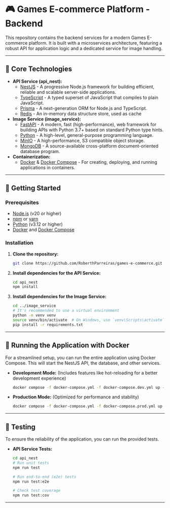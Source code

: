 # 🎮 Games E-commerce Platform - Backend

This repository contains the backend services for a modern Games E-commerce platform. It is built with a microservices architecture, featuring a robust API for application logic and a dedicated service for image handling.

---

## 🚀 Core Technologies

* **API Service (api_nest):**
    * [NestJS](https://nestjs.com/) - A progressive Node.js framework for building efficient, reliable and scalable server-side applications.
    * [TypeScript](https://www.typescriptlang.org/) - A typed superset of JavaScript that compiles to plain JavaScript.
    * [Prisma](https://www.prisma.io/) - A next-generation ORM for Node.js and TypeScript.
    * [Redis](https://redis.io/) - An in-memory data structure store, used as cache
* **Image Service (image_service):**
    * [FastAPI](https://fastapi.tiangolo.com/) - A modern, fast (high-performance), web framework for building APIs with Python 3.7+ based on standard Python type hints.
    * [Python](https://www.python.org/) - A high-level, general-purpose programming language.
    * [MinIO](https://min.io/) - A high-performance, S3 compatible object storage.
    * [MongoDB](https://www.mongodb.com/) - A source-available cross-platform document-oriented database program.
* **Containerization:**
    * [Docker](https://www.docker.com/) & [Docker Compose](https://docs.docker.com/compose/) - For creating, deploying, and running applications in containers.

---

## 🔧 Getting Started

### Prerequisites

* [Node.js](https://nodejs.org/en/) (v20 or higher)
* [npm](https://www.npmjs.com/) or [yarn](https://yarnpkg.com/)
* [Python](https://www.python.org/downloads/) (v3.12 or higher)
* [Docker](https://www.docker.com/products/docker-desktop/) and [Docker Compose](https://docs.docker.com/compose/install/)

### Installation

1.  **Clone the repository:**
    ```bash
    git clone https://github.com/RoberthParreiras/games-e-commerce.git
    ```
2.  **Install dependencies for the API Service:**
    ```bash
    cd api_nest
    npm install
    ```
3.  **Install dependencies for the Image Service:**
    ```bash
    cd ../image_service
    # It's recommended to use a virtual environment
    python -m venv venv
    source venv/bin/activate  # On Windows, use `venv\Scripts\activate`
    pip install -r requirements.txt
    ```

---

## 🐳 Running the Application with Docker

For a streamlined setup, you can run the entire application using Docker Compose. This will start the NestJS API, the database, and other services.

* **Development Mode:**
    (Includes features like hot-reloading for a better development experience)
    ```bash
    docker compose -f docker-compose.yml -f docker-compose.dev.yml up --build
    ```
* **Production Mode:**
    (Optimized for performance and stability)
    ```bash
    docker compose -f docker-compose.yml -f docker-compose.prod.yml up -d --build
    ```

---

## 🧪 Testing

To ensure the reliability of the application, you can run the provided tests.

* **API Service Tests:**
    ```bash
    cd api_nest
    # Run unit tests
    npm run test

    # Run end-to-end (e2e) tests
    npm run test:e2e

    # Check test coverage
    npm run test:cov
    ```

---
